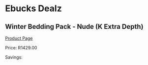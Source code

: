 
# Ebucks Dealz
## Winter Bedding Pack - Nude (K Extra Depth)
[Product Page](https://www.ebucks.com/web/shop/productSelected.do?prodId=1196424034&catId=704984344)

Price: R1429.00

Savings: 


	